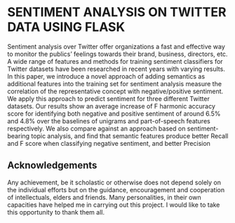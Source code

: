 
# SENTIMENT ANALYSIS ON TWITTER DATA USING FLASK

Sentiment analysis over Twitter offer organizations a fast and effective way to monitor the publics’ feelings towards their brand, business, directors, etc. A wide range of features and methods for training sentiment classifiers for Twitter datasets have been researched in recent years with varying results. In this paper, we introduce a novel approach of adding semantics as additional features into the training set for sentiment analysis measure the correlation of the representative concept with negative/positive sentiment. We apply this approach to predict sentiment for three different Twitter datasets. Our results show an average increase of F harmonic accuracy score for identifying both negative and positive sentiment of around 6.5% and 4.8% over the baselines of unigrams and part-of-speech features respectively. We also compare against an approach based on sentiment-bearing topic analysis, and find that semantic features produce better Recall and F score when classifying negative sentiment, and better Precision
## Acknowledgements
Any achievement, be it scholastic or otherwise does not depend solely on the individual efforts but on the guidance, encouragement and cooperation of intellectuals, elders and friends. Many personalities, in their own capacities have helped me in carrying out this project. I would like to take this opportunity to thank them all.


  